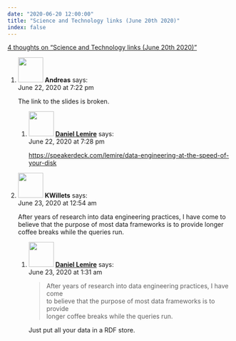 ```yaml
---
date: "2020-06-20 12:00:00"
title: "Science and Technology links (June 20th 2020)"
index: false
---
```


[4 thoughts on &ldquo;Science and Technology links (June 20th 2020)&rdquo;](/lemire/blog/2020/06-20-science-and-technology-links-june-20th-2020)

<ol class="comment-list">
<li id="comment-531287" class="comment even thread-even depth-1 parent">
<div class="comment-author vcard">
<img alt src="https://secure.gravatar.com/avatar/7ed4ce6a35db0f6e08e2c471abdc29dd?s=56&#038;d=mm&#038;r=g" srcset="https://secure.gravatar.com/avatar/7ed4ce6a35db0f6e08e2c471abdc29dd?s=112&#038;d=mm&#038;r=g 2x" class="avatar avatar-56 photo" height="56" width="56" decoding="async" /> <b class="fn">Andreas</b> <span class="says">says:</span> </div>
<div class="comment-metadata"><time datetime="2020-06-22T19:22:22+00:00">June 22, 2020 at 7:22 pm</time></a> </div>
<div class="comment-content">
<p>The link to the slides is broken.</p>
</div>
<ol class="children">
<li id="comment-531290" class="comment byuser comment-author-lemire bypostauthor odd alt depth-2">
<div class="comment-author vcard">
<img alt src="https://secure.gravatar.com/avatar/2ca999bef9535950f5b84281a4dab006?s=56&#038;d=mm&#038;r=g" srcset="https://secure.gravatar.com/avatar/2ca999bef9535950f5b84281a4dab006?s=112&#038;d=mm&#038;r=g 2x" class="avatar avatar-56 photo" height="56" width="56" decoding="async" /> <b class="fn"><a href="https://lemire.me/en/" class="url" rel="ugc">Daniel Lemire</a></b> <span class="says">says:</span> </div>
<div class="comment-metadata"><time datetime="2020-06-22T19:28:20+00:00">June 22, 2020 at 7:28 pm</time></a> </div>
<div class="comment-content">
<p><a href="https://speakerdeck.com/lemire/data-engineering-at-the-speed-of-your-disk" rel="nofollow ugc">https://speakerdeck.com/lemire/data-engineering-at-the-speed-of-your-disk</a></p>
</div>
</li>
</ol>
</li>
<li id="comment-531323" class="comment even thread-odd thread-alt depth-1 parent">
<div class="comment-author vcard">
<img alt src="https://secure.gravatar.com/avatar/331059294e89906fef3d785f06820025?s=56&#038;d=mm&#038;r=g" srcset="https://secure.gravatar.com/avatar/331059294e89906fef3d785f06820025?s=112&#038;d=mm&#038;r=g 2x" class="avatar avatar-56 photo" height="56" width="56" loading="lazy" decoding="async" /> <b class="fn">KWillets</b> <span class="says">says:</span> </div>
<div class="comment-metadata"><time datetime="2020-06-23T00:54:43+00:00">June 23, 2020 at 12:54 am</time></a> </div>
<div class="comment-content">
<p>After years of research into data engineering practices, I have come to believe that the purpose of most data frameworks is to provide longer coffee breaks while the queries run.</p>
</div>
<ol class="children">
<li id="comment-531326" class="comment byuser comment-author-lemire bypostauthor odd alt depth-2">
<div class="comment-author vcard">
<img alt src="https://secure.gravatar.com/avatar/2ca999bef9535950f5b84281a4dab006?s=56&#038;d=mm&#038;r=g" srcset="https://secure.gravatar.com/avatar/2ca999bef9535950f5b84281a4dab006?s=112&#038;d=mm&#038;r=g 2x" class="avatar avatar-56 photo" height="56" width="56" loading="lazy" decoding="async" /> <b class="fn"><a href="https://lemire.me/en/" class="url" rel="ugc">Daniel Lemire</a></b> <span class="says">says:</span> </div>
<div class="comment-metadata"><time datetime="2020-06-23T01:31:27+00:00">June 23, 2020 at 1:31 am</time></a> </div>
<div class="comment-content">
<blockquote>
<p>After years of research into data engineering practices, I have come<br/>
to believe that the purpose of most data frameworks is to provide<br/>
longer coffee breaks while the queries run.</p>
</blockquote>
<p>Just put all your data in a RDF store.</p>
</div>
</li>
</ol>
</li>
</ol>

